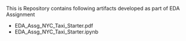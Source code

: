 This is Repository contains following artifacts developed as part of EDA Assignment
- EDA_Assg_NYC_Taxi_Starter.pdf
- EDA_Assg_NYC_Taxi_Starter.ipynb
